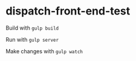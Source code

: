 # dispatch-front-end-test

Build with `gulp build` 

Run with `gulp server`

Make changes with `gulp watch`
